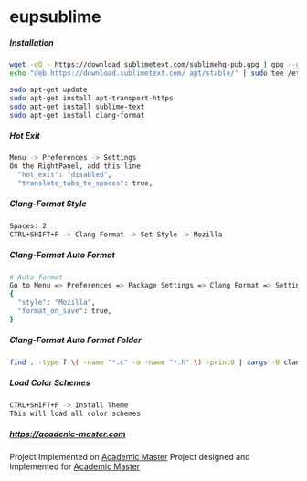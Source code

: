 # eupsublime

##### Installation

```bash
wget -qO - https://download.sublimetext.com/sublimehq-pub.gpg | gpg --dearmor | sudo tee /etc/apt/trusted.gpg.d/sublimehq-archive.gpg > /dev/null
echo "deb https://download.sublimetext.com/ apt/stable/" | sudo tee /etc/apt/sources.list.d/sublime-text.list

sudo apt-get update
sudo apt-get install apt-transport-https
sudo apt-get install sublime-text
sudo apt-get install clang-format
```

##### Hot Exit

```bash
Menu -> Preferences -> Settings
On the RightPanel, add this line
  "hot_exit": "disabled",
  "translate_tabs_to_spaces": true,
```
##### Clang-Format Style

```bash
Spaces: 2
CTRL+SHIFT+P -> Clang Format -> Set Style -> Mozilla
```

##### Clang-Format Auto Format

```bash
# Auto format
Go to Menu => Preferences => Package Settings => Clang Format => Settings-User
{
  "style": "Mozilla",
  "format_on_save": true,
}
```

##### Clang-Format Auto Format Folder

```bash
find . -type f \( -name "*.c" -o -name "*.h" \) -print0 | xargs -0 clang-format -style=Mozilla -i
```

##### Load Color Schemes

```bash
CTRL+SHIFT+P -> Install Theme
This will load all color schemes
```

##### https://acadenic-master.com

Project Implemented on [Academic Master](https://academic-master.com/)
Project designed and Implemented for [Academic Master](https://academic-master.com/)


